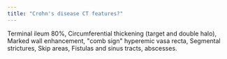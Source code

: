 ```yaml
---
title: "Crohn's disease CT features?"
---
```

Terminal ileum 80%, Circumferential thickening (target and double halo), Marked wall enhancement, &quot;comb sign&quot; hyperemic vasa recta, Segmental strictures, Skip areas, Fistulas and sinus tracts, abscesses.

